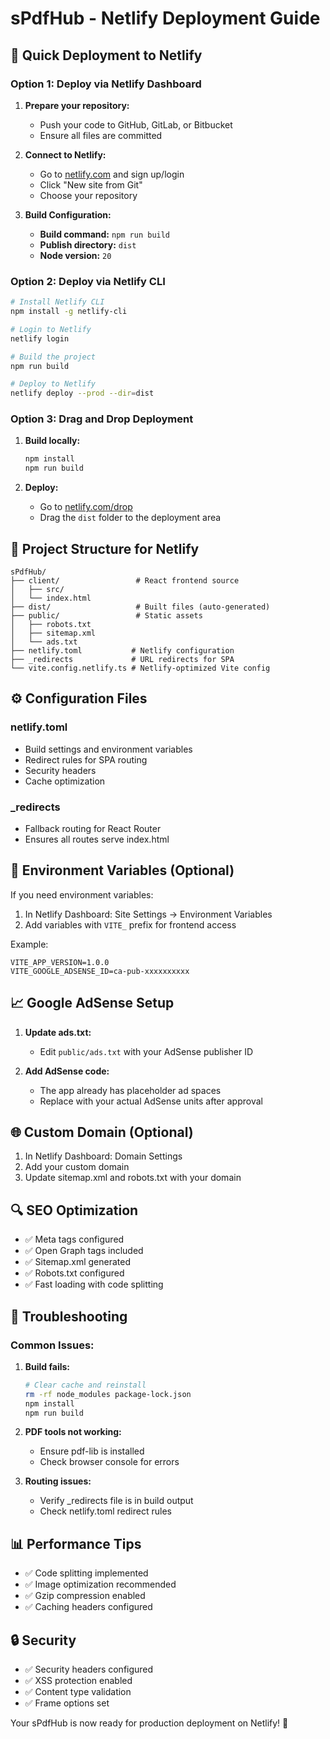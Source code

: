 # sPdfHub - Netlify Deployment Guide

## 🚀 Quick Deployment to Netlify

### Option 1: Deploy via Netlify Dashboard

1. **Prepare your repository:**
   - Push your code to GitHub, GitLab, or Bitbucket
   - Ensure all files are committed

2. **Connect to Netlify:**
   - Go to [netlify.com](https://netlify.com) and sign up/login
   - Click "New site from Git"
   - Choose your repository

3. **Build Configuration:**
   - **Build command:** `npm run build`
   - **Publish directory:** `dist`
   - **Node version:** `20`

### Option 2: Deploy via Netlify CLI

```bash
# Install Netlify CLI
npm install -g netlify-cli

# Login to Netlify
netlify login

# Build the project
npm run build

# Deploy to Netlify
netlify deploy --prod --dir=dist
```

### Option 3: Drag and Drop Deployment

1. **Build locally:**
   ```bash
   npm install
   npm run build
   ```

2. **Deploy:**
   - Go to [netlify.com/drop](https://netlify.com/drop)
   - Drag the `dist` folder to the deployment area

## 📁 Project Structure for Netlify

```
sPdfHub/
├── client/                 # React frontend source
│   ├── src/
│   └── index.html
├── dist/                   # Built files (auto-generated)
├── public/                 # Static assets
│   ├── robots.txt
│   ├── sitemap.xml
│   └── ads.txt
├── netlify.toml           # Netlify configuration
├── _redirects             # URL redirects for SPA
└── vite.config.netlify.ts # Netlify-optimized Vite config
```

## ⚙️ Configuration Files

### netlify.toml
- Build settings and environment variables
- Redirect rules for SPA routing
- Security headers
- Cache optimization

### _redirects
- Fallback routing for React Router
- Ensures all routes serve index.html

## 🔧 Environment Variables (Optional)

If you need environment variables:

1. In Netlify Dashboard: Site Settings → Environment Variables
2. Add variables with `VITE_` prefix for frontend access

Example:
```
VITE_APP_VERSION=1.0.0
VITE_GOOGLE_ADSENSE_ID=ca-pub-xxxxxxxxxx
```

## 📈 Google AdSense Setup

1. **Update ads.txt:**
   - Edit `public/ads.txt` with your AdSense publisher ID

2. **Add AdSense code:**
   - The app already has placeholder ad spaces
   - Replace with your actual AdSense units after approval

## 🌐 Custom Domain (Optional)

1. In Netlify Dashboard: Domain Settings
2. Add your custom domain
3. Update sitemap.xml and robots.txt with your domain

## 🔍 SEO Optimization

- ✅ Meta tags configured
- ✅ Open Graph tags included  
- ✅ Sitemap.xml generated
- ✅ Robots.txt configured
- ✅ Fast loading with code splitting

## 🚨 Troubleshooting

### Common Issues:

1. **Build fails:**
   ```bash
   # Clear cache and reinstall
   rm -rf node_modules package-lock.json
   npm install
   npm run build
   ```

2. **PDF tools not working:**
   - Ensure pdf-lib is installed
   - Check browser console for errors

3. **Routing issues:**
   - Verify _redirects file is in build output
   - Check netlify.toml redirect rules

## 📊 Performance Tips

- ✅ Code splitting implemented
- ✅ Image optimization recommended
- ✅ Gzip compression enabled
- ✅ Caching headers configured

## 🔒 Security

- ✅ Security headers configured
- ✅ XSS protection enabled
- ✅ Content type validation
- ✅ Frame options set

Your sPdfHub is now ready for production deployment on Netlify! 🎉